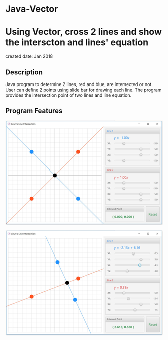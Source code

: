 # Java-Vector

# Using Vector, cross 2 lines and show the interscton and lines' equation

created date: Jan 2018


Description 
--------------

Java program to determine 2 lines, red and blue, are intersected or not. 
User can define 2 points using slide bar for drawing each line. 
The program provides the intersection point of two lines and line equation.


Program Features
--------------

![Lines](Capture2.JPG)

![Lines](Capture3.JPG)
